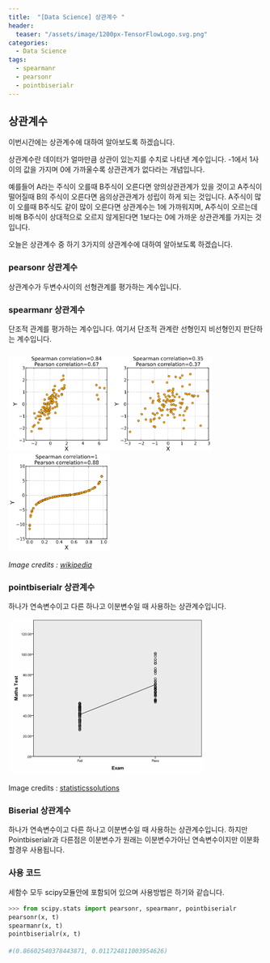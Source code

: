 ```yaml
---
title:  "[Data Science] 상관계수 "
header:
  teaser: "/assets/image/1200px-TensorFlowLogo.svg.png"
categories: 
  - Data Science
tags:
  - spearmanr
  - pearsonr
  - pointbiserialr
---
```

## 상관계수

이번시간에는 상관계수에 대하여 알아보도록 하겠습니다.

상관계수란 데이터가 얼마만큼 상관이 있는지를 수치로 나타낸 계수입니다. -1에서 1사이의 값을 가지며 0에 가까울수록 상관관계가 없다라는 개념입니다. 

예를들어 A라는 주식이 오를때 B주식이 오른다면 양의상관관계가 있을 것이고 A주식이 떨어질때 B의 주식이 오른다면 음의상관관계가 성립이 하게 되는 것입니다. A주식이 많이 오를때 B주식도 같이 많이 오른다면 상관계수는 1에 가까워지며, A주식이 오르는데 비해 B주식이 상대적으로 오르지 않게된다면 1보다는 0에 가까운 상관관계를 가지는 것입니다.

오늘은 상관계수 중 하기 3가지의 상관계수에 대하여 알아보도록 하겠습니다.

### 

### pearsonr 상관계수

상관계수가 두변수사이의 선형관계를 평가하는 계수입니다.

### spearmanr 상관계수

단조적 관계를 평가하는 계수입니다. 여기서 단조적 관계란 선형인지 비선형인지 판단하는 계수입니다.

### <p alinge= 'center'><img src="../../assets/image/300px-Spearman_fig3.svg.png" alt="img" style="zoom: 67%;" /><img src="../../assets/image/300px-Spearman_fig2.svg.png" alt="img" style="zoom:67%;" /><img src="../../assets/image/300px-Spearman_fig1.svg.png" alt="img" style="zoom:67%;" /></p>

*Image credits : [wikipedia](https://ko.wikipedia.org/wiki/스피어만_상관_계수)*

### pointbiserialr 상관계수

하나가 연속변수이고 다른 하나고 이분변수일 때 사용하는 상관계수입니다. 

<p alinge= 'center'><img src="../../assets/image/image094-20201105235159727.gif" alt="image094" style=box-shadow: 0 4px 8px 0 rgba(0, 0, 0, 0.2), 0 6px 20px 0 rgba(0, 0, 0, 0.19) </p>

Image credits : [statisticssolutions](https://www.statisticssolutions.com/point-biserial-correlation/)

### Biserial 상관계수

하나가 연속변수이고 다른 하나고 이분변수일 때 사용하는 상관계수입니다. 하지만 Pointbiserialr과 다른점은 이분변수가 원래는 이분변수가아닌 연속변수이지만 이분화 할경우 사용됩니다.

### 사용 코드

세함수 모두 scipy모듈안에 포함되어 있으며 사용방법은 하기와 같습니다.

```python
>>> from scipy.stats import pearsonr, spearmanr, pointbiserialr
pearsonr(x, t)
spearmanr(x, t)
pointbiserialr(x, t)

#(0.86602540378443871, 0.011724811003954626)
```

